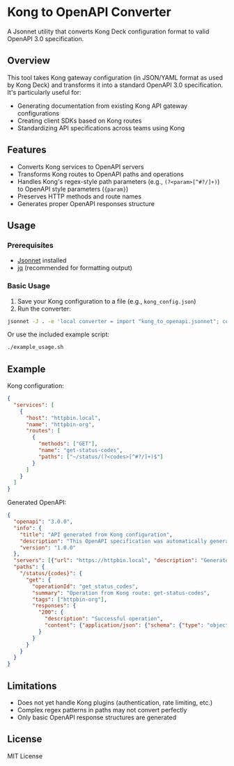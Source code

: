 # Kong to OpenAPI Converter

A Jsonnet utility that converts Kong Deck configuration format to valid OpenAPI 3.0 specification.

## Overview

This tool takes Kong gateway configuration (in JSON/YAML format as used by Kong Deck) and transforms it into a standard OpenAPI 3.0 specification. It's particularly useful for:

- Generating documentation from existing Kong API gateway configurations
- Creating client SDKs based on Kong routes
- Standardizing API specifications across teams using Kong

## Features

- Converts Kong services to OpenAPI servers
- Transforms Kong routes to OpenAPI paths and operations
- Handles Kong's regex-style path parameters (e.g., `(?<param>[^#?/]+)`) to OpenAPI style parameters (`{param}`)
- Preserves HTTP methods and route names
- Generates proper OpenAPI responses structure

## Usage

### Prerequisites

- [Jsonnet](https://jsonnet.org/) installed
- [jq](https://stedolan.github.io/jq/) (recommended for formatting output)

### Basic Usage

1. Save your Kong configuration to a file (e.g., `kong_config.json`)
2. Run the converter:

```bash
jsonnet -J . -e 'local converter = import "kong_to_openapi.jsonnet"; converter.convert(import "kong_config.json")' | jq > openapi_spec.json
```

Or use the included example script:

```bash
./example_usage.sh
```

## Example

Kong configuration:

```json
{
  "services": [
    {
      "host": "httpbin.local",
      "name": "httpbin-org",
      "routes": [
        {
          "methods": ["GET"],
          "name": "get-status-codes",
          "paths": ["~/status/(?<codes>[^#?/]+)$"]
        }
      ]
    }
  ]
}
```

Generated OpenAPI:

```json
{
  "openapi": "3.0.0",
  "info": {
    "title": "API generated from Kong configuration",
    "description": "This OpenAPI specification was automatically generated from Kong Deck configuration",
    "version": "1.0.0"
  },
  "servers": [{"url": "https://httpbin.local", "description": "Generated from Kong service: httpbin-org"}],
  "paths": {
    "/status/{codes}": {
      "get": {
        "operationId": "get_status_codes",
        "summary": "Operation from Kong route: get-status-codes",
        "tags": ["httpbin-org"],
        "responses": {
          "200": {
            "description": "Successful operation",
            "content": {"application/json": {"schema": {"type": "object"}}}
          }
        }
      }
    }
  }
}
```

## Limitations

- Does not yet handle Kong plugins (authentication, rate limiting, etc.)
- Complex regex patterns in paths may not convert perfectly
- Only basic OpenAPI response structures are generated

## License

MIT License